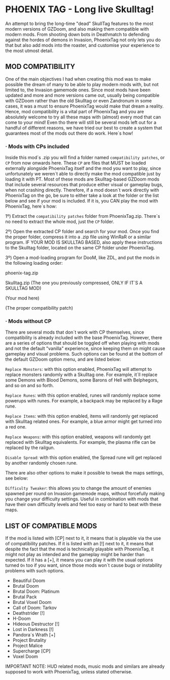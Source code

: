 # PHOENIX TAG - Long live Skulltag!
An attempt to bring the long-time "dead" SkullTag features to the most modern versions of GZDoom, and also making them compatible with modern mods. From shooting down bots in Deathmatch to defending against the hordes of demons in Invasion, PhoenixTag not only lets you do that but also add mods into the roaster, and customise your experience to the most utmost detail.


## MOD COMPATIBILITY
One of the main objectives I had when creating this mod was to make possible the dream of many to be able to play modern mods with, but not limited to, the Invasion gamemode ones. Since most mods have been updated and more and more versions came out, usually being compatible with GZDoom rather than the old Skulltag or even Zandronum in some cases, it was a must to ensure PhoenixTag would make that dream a reality. Hence, mod compatibility is a vital part of PhoenixTag and you are absolutely welcome to try all these maps with (almost) every mod that can come to your mind! Even tho there will still be several mods left out for a handful of different reasons, we have tried our best to create a system that guarantees most of the mods out there do work. Here´s how!

### · Mods with CPs included
Inside this mod´s .zip you will find a folder named `compatibility patches`, or `CP` from now onwards here. These `CP` are files that MUST be loaded externally alongside PhoenixTag itself and the mod you want to play, since unfortunately we weren´t able to directly make the mod compatible just by loading it with PT. Most of these mods are Skulltag-based GZDoom mods that include several resources that produce either visual or gameplay bugs, when not crashing directly. Therefore, if a mod doesn´t work directly with PhoenixTag on the go, be sure to either take a look at the folder or the list below and see if your mod is included. If it is, you CAN play the mod with PhoenixTag, here´s how:

1º) Extract the `compatibility patches` folder from PhoenixTag.zip. There´s no need to extract the whole mod, just the `CP` folder.

2º) Open the extracted CP folder and search for your mod. Once you find the proper folder, compress it into a .zip file using WinRaR or a similar program. IF YOUR MOD IS SKULLTAG BASED, also apply these instructions to the Skulltag folder, located on the same CP folder under PhoenixTag.

3º) Open a mod-loading program for DooM, like ZDL, and put the mods in the following loading order:

phoenix-tag.zip

Skulltag.zip (The one you previously compressed, ONLY IF IT´S A SKULLTAG MOD)

(Your mod here)

(The proper compatibility patch)

### · Mods without CP
There are several mods that don´t work with CP themselves, since compatibility is already included with the base PhoenixTag. However, there are a series of options that should be toggled off when playing with mods and not the default "vanilla" experience, since keeping them on might cause gameplay and visual problems. Such options can be found at the bottom of the default GZDoom option menu, and are listed below:

`Replace Monsters`: with this option enabled, PhoenixTag will attempt to replace monsters randomly with a Skulltag one. For example, it´ll replace some Demons with Blood Demons, some Barons of Hell with Belphegors, and so on and so forth. 

`Replace Runes`: with this option enabled, runes will randomly replace some powerups with runes. For example, a backpack may be replaced by a Rage rune.

`Replace Items`: with this option enabled, items will randomly get replaced with Skulltag related ones. For example, a blue armor might get turned into a red one.

`Replace Weapons`: with this option enabled, weapons will randomly get replaced with Skulltag equivalents. For example, the plasma rifle can be replaced by the railgun.

`Disable Spread`: with this option enabled, the Spread rune will get replaced by another randomly chosen rune.

There are also other options to make it possible to tweak the maps settings, see below:

`Difficulty Tweaker`: this allows you to change the amount of enemies spawned per round on Invasion gamemode maps, without forcefully making you change your difficulty settings. Useful in combination with mods that have their own difficulty levels and feel too easy or hard to beat with these maps.


## LIST OF COMPATIBLE MODS
If the mod is listed with [CP] next to it, it means that is playable via the use of compatibility patches. If it is listed with an [!] next to it, it means that despite the fact that the mod is technically playable with PhoenixTag, it might not play as intended and the gameplay might be harder than expected. If it has a [+], it means you can play it with the usual options turned `On` too if you want, since those mods won´t cause bugs or instability problems with such options.
 - Beautiful Doom
 - Brutal Doom
 - Brutal Doom: Platinum
 - Brutal Pack
 - Brutal Voxel Doom
 - Call of Doom: Tarkov
 - Deathstrider [!]
 - H-Doom
 - Hideous Destructor [!]
 - Lost in Darkness [!]
 - Pandora´s Wrath [+]
 - Project Brutality
 - Project Malice
 - Supercharge [CP]
 - Voxel Doom
 
 IMPORTANT NOTE: HUD related mods, music mods and similars are already supposed to work with PhoenixTag, unless stated otherwise.